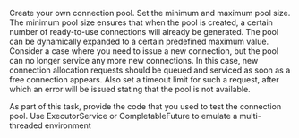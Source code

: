 Create your own connection pool.
Set the minimum and maximum pool size.
The minimum pool size ensures that when the pool is created,
a certain number of ready-to-use connections will already be generated.
The pool can be dynamically expanded to a certain predefined maximum value.
Consider a case where you need to issue a new connection,
but the pool can no longer service any more new connections.
In this case, new connection allocation requests should be queued and serviced as soon as a free connection appears.
Also set a timeout limit for such a request, after which an error will be issued stating that the pool is not available.

As part of this task, provide the code that you used to test the connection pool. 
Use ExecutorService or CompletableFuture to emulate a multi-threaded environment
